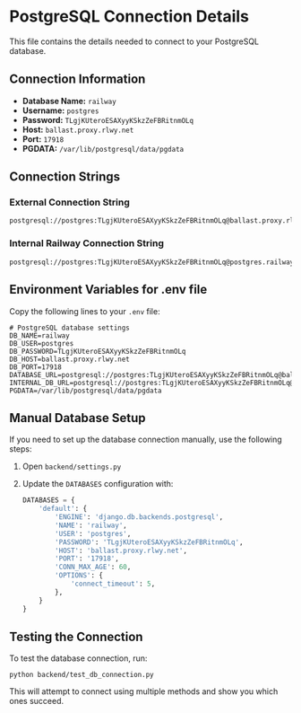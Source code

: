 # PostgreSQL Connection Details

This file contains the details needed to connect to your PostgreSQL database.

## Connection Information

- **Database Name:** `railway`
- **Username:** `postgres`
- **Password:** `TLgjKUteroESAXyyKSkzZeFBRitnmOLq`
- **Host:** `ballast.proxy.rlwy.net`
- **Port:** `17918`
- **PGDATA:** `/var/lib/postgresql/data/pgdata`

## Connection Strings

### External Connection String
```
postgresql://postgres:TLgjKUteroESAXyyKSkzZeFBRitnmOLq@ballast.proxy.rlwy.net:17918/railway
```

### Internal Railway Connection String
```
postgresql://postgres:TLgjKUteroESAXyyKSkzZeFBRitnmOLq@postgres.railway.internal:5432/railway
```

## Environment Variables for .env file

Copy the following lines to your `.env` file:

```
# PostgreSQL database settings
DB_NAME=railway
DB_USER=postgres
DB_PASSWORD=TLgjKUteroESAXyyKSkzZeFBRitnmOLq
DB_HOST=ballast.proxy.rlwy.net
DB_PORT=17918
DATABASE_URL=postgresql://postgres:TLgjKUteroESAXyyKSkzZeFBRitnmOLq@ballast.proxy.rlwy.net:17918/railway
INTERNAL_DB_URL=postgresql://postgres:TLgjKUteroESAXyyKSkzZeFBRitnmOLq@postgres.railway.internal:5432/railway
PGDATA=/var/lib/postgresql/data/pgdata
```

## Manual Database Setup

If you need to set up the database connection manually, use the following steps:

1. Open `backend/settings.py`
2. Update the `DATABASES` configuration with:
   
   ```python
   DATABASES = {
       'default': {
           'ENGINE': 'django.db.backends.postgresql',
           'NAME': 'railway',
           'USER': 'postgres',
           'PASSWORD': 'TLgjKUteroESAXyyKSkzZeFBRitnmOLq',
           'HOST': 'ballast.proxy.rlwy.net',
           'PORT': '17918',
           'CONN_MAX_AGE': 60,
           'OPTIONS': {
               'connect_timeout': 5,
           },
       }
   }
   ```

## Testing the Connection

To test the database connection, run:

```
python backend/test_db_connection.py
```

This will attempt to connect using multiple methods and show you which ones succeed. 